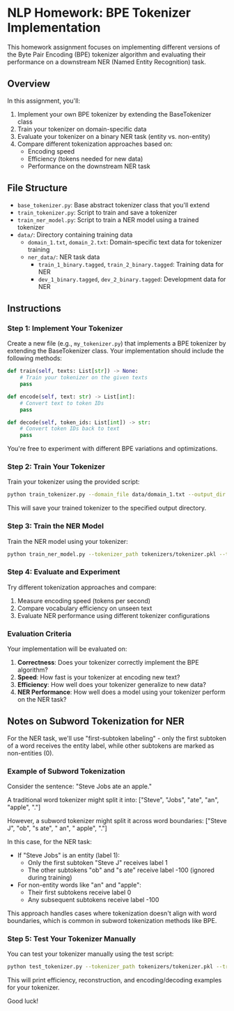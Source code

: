 # NLP Homework: BPE Tokenizer Implementation

This homework assignment focuses on implementing different versions of the Byte Pair Encoding (BPE) tokenizer algorithm and evaluating their performance on a downstream NER (Named Entity Recognition) task.

## Overview

In this assignment, you'll:
1. Implement your own BPE tokenizer by extending the BaseTokenizer class
2. Train your tokenizer on domain-specific data
3. Evaluate your tokenizer on a binary NER task (entity vs. non-entity)
4. Compare different tokenization approaches based on:
   - Encoding speed
   - Efficiency (tokens needed for new data)
   - Performance on the downstream NER task

## File Structure

- `base_tokenizer.py`: Base abstract tokenizer class that you'll extend
- `train_tokenizer.py`: Script to train and save a tokenizer
- `train_ner_model.py`: Script to train a NER model using a trained tokenizer
- `data/`: Directory containing training data
  - `domain_1.txt`, `domain_2.txt`: Domain-specific text data for tokenizer training
  - `ner_data/`: NER task data
    - `train_1_binary.tagged`, `train_2_binary.tagged`: Training data for NER
    - `dev_1_binary.tagged`, `dev_2_binary.tagged`: Development data for NER

## Instructions

### Step 1: Implement Your Tokenizer

Create a new file (e.g., `my_tokenizer.py`) that implements a BPE tokenizer by extending the BaseTokenizer class. Your implementation should include the following methods:

```python
def train(self, texts: List[str]) -> None:
    # Train your tokenizer on the given texts
    pass

def encode(self, text: str) -> List[int]:
    # Convert text to token IDs
    pass

def decode(self, token_ids: List[int]) -> str:
    # Convert token IDs back to text
    pass
```

You're free to experiment with different BPE variations and optimizations.

### Step 2: Train Your Tokenizer

Train your tokenizer using the provided script:

```bash
python train_tokenizer.py --domain_file data/domain_1.txt --output_dir tokenizers --vocab_size 5000
```

This will save your trained tokenizer to the specified output directory.

### Step 3: Train the NER Model

Train the NER model using your tokenizer:

```bash
python train_ner_model.py --tokenizer_path tokenizers/tokenizer.pkl --train_file data/ner_data/train_1_binary.tagged --dev_file data/ner_data/dev_1_binary.tagged
```

### Step 4: Evaluate and Experiment

Try different tokenization approaches and compare:
1. Measure encoding speed (tokens per second)
2. Compare vocabulary efficiency on unseen text
3. Evaluate NER performance using different tokenizer configurations

### Evaluation Criteria

Your implementation will be evaluated on:
1. **Correctness**: Does your tokenizer correctly implement the BPE algorithm?
2. **Speed**: How fast is your tokenizer at encoding new text?
3. **Efficiency**: How well does your tokenizer generalize to new data?
4. **NER Performance**: How well does a model using your tokenizer perform on the NER task?

## Notes on Subword Tokenization for NER

For the NER task, we'll use "first-subtoken labeling" - only the first subtoken of a word receives the entity label, while other subtokens are marked as non-entities (0). 

### Example of Subword Tokenization

Consider the sentence: "Steve Jobs ate an apple."

A traditional word tokenizer might split it into: ["Steve", "Jobs", "ate", "an", "apple", "."]

However, a subword tokenizer might split it across word boundaries:
["Steve J", "ob", "s ate", " an", " apple", "."]

In this case, for the NER task:
- If "Steve Jobs" is an entity (label 1):
  - Only the first subtoken "Steve J" receives label 1
  - The other subtokens "ob" and "s ate" receive label -100 (ignored during training)
- For non-entity words like "an" and "apple":
  - Their first subtokens receive label 0
  - Any subsequent subtokens receive label -100

This approach handles cases where tokenization doesn't align with word boundaries, which is common in subword tokenization methods like BPE.

### Step 5: Test Your Tokenizer Manually

You can test your tokenizer manually using the test script:

```bash
python test_tokenizer.py --tokenizer_path tokenizers/tokenizer.pkl --train_file data/domain_1.txt --test_file data/domain_2.txt
```

This will print efficiency, reconstruction, and encoding/decoding examples for your tokenizer.

Good luck! 